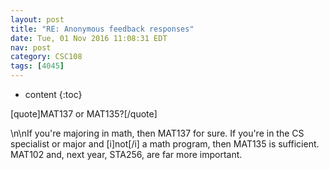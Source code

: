 ```yaml
---
layout: post
title: "RE: Anonymous feedback responses"
date: Tue, 01 Nov 2016 11:08:31 EDT
nav: post
category: CSC108
tags: [4045]
---
```


* content
{:toc}

[quote]MAT137 or MAT135?[/quote]
<!-- more -->
<p>\n\nIf you're majoring in math, then MAT137 for sure. If you're in the CS specialist or major and [i]not[/i] a math program, then MAT135 is sufficient. MAT102 and, next year, STA256, are far more important.</p>
